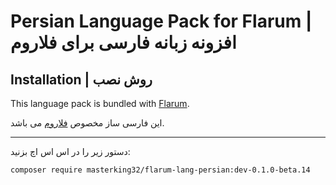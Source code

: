 # Persian Language Pack for Flarum | افزونه زبانه فارسی برای فلاروم

## Installation | روش نصب

This language pack is bundled with [Flarum](http://flarum.org/).

این فارسی ساز مخصوص [فلاروم](http://flarum.org/) می باشد.

---

دستور زیر را در اس اس اچ بزنید:

```bash
composer require masterking32/flarum-lang-persian:dev-0.1.0-beta.14
```
